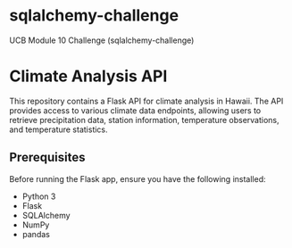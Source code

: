 # sqlalchemy-challenge
UCB Module 10 Challenge (sqlalchemy-challenge)
# Climate Analysis API

This repository contains a Flask API for climate analysis in Hawaii. The API provides access to various climate data endpoints, allowing users to retrieve precipitation data, station information, temperature observations, and temperature statistics.

## Prerequisites

Before running the Flask app, ensure you have the following installed:

- Python 3
- Flask
- SQLAlchemy
- NumPy
- pandas
